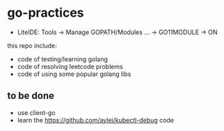# go-practices


- LiteIDE: Tools -> Manage GOPATH/Modules ... -> GO11MODULE -> ON

this repo include:

- code of testing/learning golang
- code of resolving leetcode problems
- code of using some popular golang libs


## to be done

- use client-go
- learn the https://github.com/aylei/kubectl-debug code
